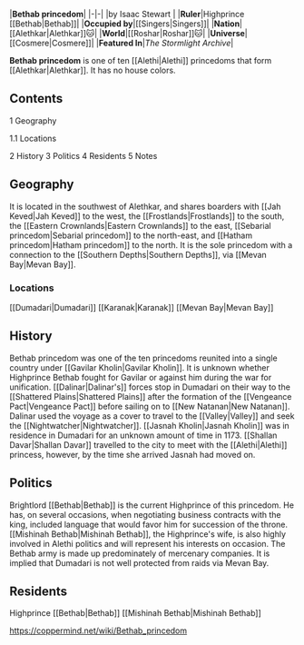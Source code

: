 |**Bethab princedom**|
|-|-|
|by  Isaac Stewart |
|**Ruler**|Highprince [[Bethab\|Bethab]]|
|**Occupied by**|[[Singers\|Singers]]|
|**Nation**|[[Alethkar\|Alethkar]]🐱︎|
|**World**|[[Roshar\|Roshar]]🐱︎|
|**Universe**|[[Cosmere\|Cosmere]]|
|**Featured In**|*The Stormlight Archive*|

**Bethab princedom** is one of ten [[Alethi\|Alethi]] princedoms that form [[Alethkar\|Alethkar]]. It has no house colors.

## Contents

1 Geography

1.1 Locations


2 History
3 Politics
4 Residents
5 Notes


## Geography
It is located in the southwest of Alethkar, and shares boarders with [[Jah Keved\|Jah Keved]] to the west, the [[Frostlands\|Frostlands]] to the south, the [[Eastern Crownlands\|Eastern Crownlands]] to the east, [[Sebarial princedom\|Sebarial princedom]] to the north-east, and [[Hatham princedom\|Hatham princedom]] to the north. It is the sole princedom with a connection to the [[Southern Depths\|Southern Depths]], via [[Mevan Bay\|Mevan Bay]].

### Locations
[[Dumadari\|Dumadari]]
[[Karanak\|Karanak]]
[[Mevan Bay\|Mevan Bay]]
## History
Bethab princedom was one of the ten princedoms reunited into a single country under [[Gavilar Kholin\|Gavilar Kholin]]. It is unknown whether Highprince Bethab fought for Gavilar or against him during the war for unification.
[[Dalinar\|Dalinar's]] forces stop in Dumadari on their way to the [[Shattered Plains\|Shattered Plains]] after the formation of the [[Vengeance Pact\|Vengeance Pact]] before sailing on to [[New Natanan\|New Natanan]]. Dalinar used the voyage as a cover to travel to the [[Valley\|Valley]] and seek the [[Nightwatcher\|Nightwatcher]].
[[Jasnah Kholin\|Jasnah Kholin]] was in residence in Dumadari for an unknown amount of time in 1173. [[Shallan Davar\|Shallan Davar]] travelled to the city to meet with the [[Alethi\|Alethi]] princess, however, by the time she arrived Jasnah had moved on.

## Politics
Brightlord [[Bethab\|Bethab]] is the current Highprince of this princedom. He has, on several occasions, when negotiating business contracts with the king, included language that would favor him for succession of the throne. [[Mishinah Bethab\|Mishinah Bethab]], the Highprince's wife, is also highly involved in Alethi politics and will represent his interests on occasion.
The Bethab army is made up predominately of mercenary companies.
It is implied that Dumadari is not well protected from raids via Mevan Bay.

## Residents
Highprince [[Bethab\|Bethab]]
[[Mishinah Bethab\|Mishinah Bethab]]


https://coppermind.net/wiki/Bethab_princedom